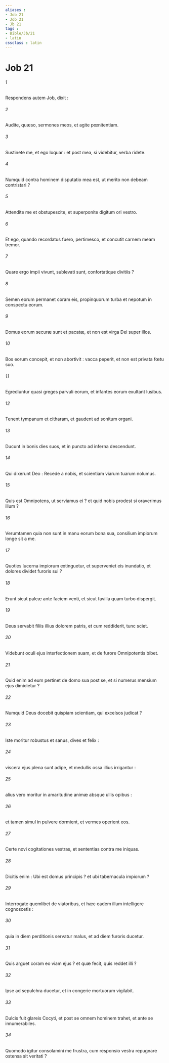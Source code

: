 ```yaml
---
aliases : 
- Job 21
- Job 21
- Jb 21
tags : 
- Bible/Jb/21
- latin
cssclass : latin
---
```


# Job 21

###### 1
Respondens autem Job, dixit :
###### 2
Audite, quæso, sermones meos, et agite pœnitentiam.
###### 3
Sustinete me, et ego loquar : et post mea, si videbitur, verba ridete.
###### 4
Numquid contra hominem disputatio mea est, ut merito non debeam contristari ?
###### 5
Attendite me et obstupescite, et superponite digitum ori vestro.
###### 6
Et ego, quando recordatus fuero, pertimesco, et concutit carnem meam tremor.
###### 7
Quare ergo impii vivunt, sublevati sunt, confortatique divitiis ?
###### 8
Semen eorum permanet coram eis, propinquorum turba et nepotum in conspectu eorum.
###### 9
Domus eorum securæ sunt et pacatæ, et non est virga Dei super illos.
###### 10
Bos eorum concepit, et non abortivit : vacca peperit, et non est privata fœtu suo.
###### 11
Egrediuntur quasi greges parvuli eorum, et infantes eorum exultant lusibus.
###### 12
Tenent tympanum et citharam, et gaudent ad sonitum organi.
###### 13
Ducunt in bonis dies suos, et in puncto ad inferna descendunt.
###### 14
Qui dixerunt Deo : Recede a nobis, et scientiam viarum tuarum nolumus.
###### 15
Quis est Omnipotens, ut serviamus ei ? et quid nobis prodest si oraverimus illum ?
###### 16
Verumtamen quia non sunt in manu eorum bona sua, consilium impiorum longe sit a me.
###### 17
Quoties lucerna impiorum extinguetur, et superveniet eis inundatio, et dolores dividet furoris sui ?
###### 18
Erunt sicut paleæ ante faciem venti, et sicut favilla quam turbo dispergit.
###### 19
Deus servabit filiis illius dolorem patris, et cum reddiderit, tunc sciet.
###### 20
Videbunt oculi ejus interfectionem suam, et de furore Omnipotentis bibet.
###### 21
Quid enim ad eum pertinet de domo sua post se, et si numerus mensium ejus dimidietur ?
###### 22
Numquid Deus docebit quispiam scientiam, qui excelsos judicat ?
###### 23
Iste moritur robustus et sanus, dives et felix :
###### 24
viscera ejus plena sunt adipe, et medullis ossa illius irrigantur :
###### 25
alius vero moritur in amaritudine animæ absque ullis opibus :
###### 26
et tamen simul in pulvere dormient, et vermes operient eos.
###### 27
Certe novi cogitationes vestras, et sententias contra me iniquas.
###### 28
Dicitis enim : Ubi est domus principis ? et ubi tabernacula impiorum ?
###### 29
Interrogate quemlibet de viatoribus, et hæc eadem illum intelligere cognoscetis :
###### 30
quia in diem perditionis servatur malus, et ad diem furoris ducetur.
###### 31
Quis arguet coram eo viam ejus ? et quæ fecit, quis reddet illi ?
###### 32
Ipse ad sepulchra ducetur, et in congerie mortuorum vigilabit.
###### 33
Dulcis fuit glareis Cocyti, et post se omnem hominem trahet, et ante se innumerabiles.
###### 34
Quomodo igitur consolamini me frustra, cum responsio vestra repugnare ostensa sit veritati ?
